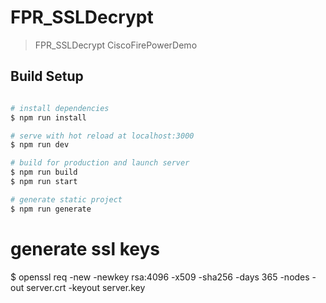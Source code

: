 # FPR_SSLDecrypt

> FPR_SSLDecrypt CiscoFirePowerDemo

## Build Setup

``` bash

# install dependencies
$ npm run install

# serve with hot reload at localhost:3000
$ npm run dev

# build for production and launch server
$ npm run build
$ npm run start

# generate static project
$ npm run generate
```



# generate ssl keys
$ openssl req -new -newkey rsa:4096 -x509 -sha256 -days 365 -nodes -out server.crt -keyout server.key
```

